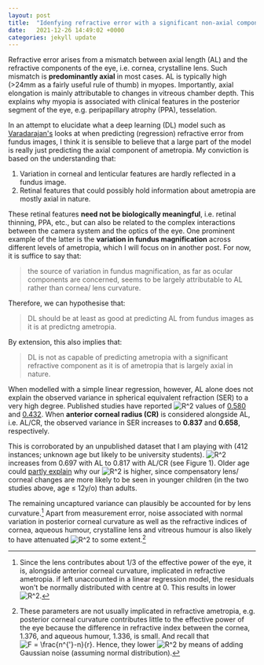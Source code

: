 ```yaml
---
layout: post
title:  "Idenfying refractive error with a significant non-axial component"
date:   2021-12-26 14:49:02 +0000
categories: jekyll update
---
```

Refractive error arises from a mismatch between axial length (AL) and the refractive components of the eye, i.e. cornea, crystalline lens. Such mismatch is **predominantly axial** in most cases. AL is typically high (>24mm as a fairly useful rule of thumb) in myopes. Importantly, axial elongation is mainly attributable to changes in vitreous chamber depth. This explains why myopia is associated with clinical features in the posterior segment of the eye, e.g. peripapillary atrophy (PPA), tesselation.

In an attempt to elucidate what a deep learning (DL) model such as [Varadarajan's](https://iovs.arvojournals.org/article.aspx?articleid=2683803) looks at when predicting (regression) refractive error from fundus images, I think it is sensible to believe that a large part of the model is really just predicting the axial component of ametropia. My conviction is based on the understanding that: 
1. Variation in corneal and lenticular features are hardly reflected in a fundus image.
2. Retinal features that could possibly hold information about ametropia are mostly axial in nature.

These retinal features **need not be biologically meaningful**, i.e. retinal thinning, PPA, etc., but can also be related to the complex interactions between the camera system and the optics of the eye. One prominent example of the latter is the **variation in fundus magnification** across different levels of ametropia, which I will focus on in another post. For now, it is suffice to say that: 
> the source of variation in fundus magnification, as far as ocular components are concerned, seems to be largely attributable to AL rather than cornea/ lens curvature.

Therefore, we can hypothesise that:
> DL should be at least as good at predicting AL from fundus images as it is at predictng ametropia.

By extension, this also implies that:
> DL is not as capable of predicting ametropia with a significant refractive component as it is of ametropia that is largely axial in nature.

When modelled with a simple linear regression, however, AL alone does not explain the observed variance in spherical equivalent refraction (SER) to a very high degree. Published studies have reported <img src="https://latex.codecogs.com/svg.image?R^2" title="R^2" /> values of [0.580](https://journals.lww.com/optvissci/Abstract/1994/09000/Role_of_the_Axial_Length_Corneal_Radius_Ratio_in.5.aspx) and [0.432](https://journals.plos.org/plosone/article/file?id=10.1371/journal.pone.0111766&type=printable). When **anterior corneal radius (CR)** is considered alongside AL, i.e. AL/CR, the observed variance in SER increases to **0.837** and **0.658**, respectively. 

This is corroborated by an unpublished dataset that I am playing with (412 instances; unknown age but likely to be university students). <img src="https://latex.codecogs.com/svg.image?R^2" title="R^2" /> increases from 0.697 with AL to 0.817 with AL/CR (see Figure 1). Older age could [partly explain](https://iovs.arvojournals.org/article.aspx?articleid=2183169) why our <img src="https://latex.codecogs.com/svg.image?R^2" title="R^2" />  is higher, since compensatory lens/ corneal changes are more likely to be seen in younger children (in the two studies above, age ≤ 12y/o) than adults. 

The remaining uncaptured variance can plausibly be accounted for by lens curvature.[^1] Apart from measurement error, noise associated with normal variation in posterior corneal curvature as well as the refractive indices of cornea, aqueous humour, crystalline lens and vitreous humour is also likely to have attenuated <img src="https://latex.codecogs.com/svg.image?R^2" title="R^2" /> to some extent.[^2]


[^1]: Since the lens contributes about 1/3 of the effective power of the eye, it is, alongside anterior corneal curvature, implicated in refractive ametropia. if left unaccounted in a linear regression model, the residuals won't be normally distributed with centre at 0. This results in lower <img src="https://latex.codecogs.com/svg.image?R^2" title="R^2" />.
[^2]: These parameters are not usually implicated in refractive ametropia, e.g. posterior corneal curvature contributes little to the effective power of the eye because the difference in refractive index between the cornea, 1.376, and aqueous humour, 1.336, is small. And recall that <img src="https://latex.codecogs.com/svg.image?F&space;=&space;\frac{n^{'}-n}{r}&space;" title="F = \frac{n^{'}-n}{r} " />. Hence, they lower <img src="https://latex.codecogs.com/svg.image?R^2" title="R^2" /> by means of adding Gaussian noise (assuming normal distribution).
